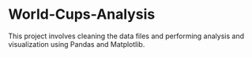 # World-Cups-Analysis
This project involves cleaning the data files and performing analysis and visualization using Pandas and Matplotlib.
